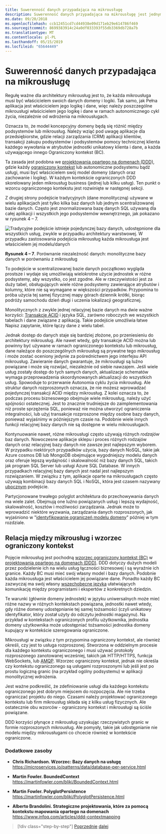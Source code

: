 ```yaml
---
title: Suwerenność danych przypadająca na mikrousługę
description: Suwerenność danych przypadająca na mikrousługę jest jednym z punktów kay mikrousług. Każda mikrousługa musi być jedynym właścicielem swojej bazy danych, udostępniając je żadnego innego. Oczywiście wszystkie wystąpienia elementu mikrousługi połączyć z tej samej bazy danych o wysokiej dostępności.
ms.date: 09/20/2018
ms.openlocfilehash: ccb12451cd7cd44938e09d171eb29e614786f469
ms.sourcegitcommit: 8699383914c24a0df033393f55db3369db728a7b
ms.translationtype: MT
ms.contentlocale: pl-PL
ms.lasthandoff: 05/15/2019
ms.locfileid: "65644449"
---
```

# <a name="data-sovereignty-per-microservice"></a>Suwerenność danych przypadająca na mikrousługę

Regułę ważne dla architektury mikrousług jest to, że każda mikrousługa musi być właścicielem swoich danych domeny i logiki. Tak samo, jak Pełna aplikacja jest właścicielem jego logikę i dane, więc należy poszczególne mikrousługi właścicielem jego logikę i dane w ramach autonomicznego cykl życia, niezależnie od wdrożenia na mikrousługach.

Oznacza to, że model koncepcyjny domeny będą się różnić między podsystemów lub mikrousług. Należy wziąć pod uwagę aplikacje dla przedsiębiorstw, gdzie relacji zarządzania (CRM) aplikacji klientów, transakcji zakupu podsystemów i podsystemów pomocy technicznej klienta każdego wywołania w atrybutów jednostki unikatowy klienta i dane, a każda używającego innego Ograniczony kontekst (BC).

Ta zasada jest podobna we [projektowania opartego na domenach (DDD)](https://en.wikipedia.org/wiki/Domain-driven_design), gdzie każdy [ograniczony kontekst](https://martinfowler.com/bliki/BoundedContext.html) lub autonomiczne podsystemu bądź usługi, musi być właścicielem swój model domeny (danych oraz zachowanie i logikę). W każdym kontekście ograniczonych DDD skorelowany jeden mikrousług business (jednej lub kilku usług). Ten punkt o wzorcu ograniczonego kontekstu jest rozwinięte w następnej sekcji.

Z drugiej strony podejście tradycyjnych (dane monolityczną) używane w wielu aplikacjach jest tylko kilka baz danych lub jednym scentralizowanej bazie danych. Często jest znormalizowana bazę danych SQL używaną dla całej aplikacji i wszystkich jego podsystemów wewnętrznego, jak pokazano w rysunek 4 – 7.

![Tradycyjne podejście istnieje pojedynczej bazy danych, udostępnione dla wszystkich usług, zwykle w przypadku architektury warstwowej. W przypadku zastosowania podejścia mikrousług każda mikrousługa jest właścicielem jej modelu/danych](./media/image7.png)

**Rysunek 4 – 7**. Porównanie niezależność danych: monolityczne bazy danych w porównaniu z mikrousług

To podejście w scentralizowanej bazie danych początkowo wygląda prostsze i wydaje się umożliwiają wielokrotne użycie jednostek w różne podsystemy, aby wszystko, co jest zgodne. Ale w rzeczywistości jest za duży tabel, obsługujących wiele różne podsystemy zawierające atrybutów i kolumny, które nie są wymagane w większości przypadków. Przypomina to próba użycia tej samej fizycznej mapy górach dziennik krótki, biorąc podróży samochodu dzień długi i uczenia lokalizacji geograficznej.

Monolitycznych z zwykle jednej relacyjnej bazie danych ma dwie ważne korzyści: [Transakcje ACID](https://en.wikipedia.org/wiki/ACID) i języka SQL, zarówno roboczych we wszystkich tabelach i dane związane z aplikacją. Takie podejście umożliwia łatwe Napisz zapytanie, które łączy dane z wielu tabel.

Jednak dostęp do danych staje się bardziej złożone, po przeniesieniu do architektury mikrousług. Ale nawet wtedy, gdy transakcje ACID można lub powinny być używane w ramach ograniczonego kontekstu lub mikrousług, dane należące do poszczególnych mikrousług są prywatne tego mikrousług i może zostać oceniony jedynie za pośrednictwem jego interfejsu API mikrousług. Zawieranie danych gwarantuje, że mikrousługi są luźno powiązane i może się rozwijać, niezależnie od siebie nawzajem. Jeśli wiele usług zostały dostęp do tych samych danych, aktualizacje schematów wymaga przeprowadzenia skoordynowanych aktualizacji do wszystkich usług. Spowoduje to przerwanie Autonomia cyklu życia mikrousług. Ale struktur danych rozproszonych oznacza, że nie możesz wprowadzać pojedynczej transakcji ACID między mikrousług. Z kolei oznacza to, że podczas procesu biznesowego obejmuje wiele mikrousług, należy użyć spójności ostatecznej. Jest to znacznie trudniejsze do zaimplementowania niż proste sprzężenia SQL, ponieważ nie można utworzyć ograniczenia integralności, lub użyj transakcje rozproszone między osobne bazy danych, ponieważ wyjaśnimy w późniejszym czasie na. Podobnie wiele innych funkcji relacyjnej bazy danych nie są dostępne w wielu mikrousługach.

Kontynuowanie nawet, różne mikrousługi często używają różnych *rodzajów* baz danych. Nowoczesne aplikacje sklepu i proces różnych rodzajów danych oraz relacyjnej bazy danych nie zawsze jest najlepszym wyborem. W przypadku niektórych przypadków użycia, bazy danych NoSQL, takie jak Azure cosmos DB lub MongoDB obejmujące wygodniejszy modelu danych oraz oferuje lepszą wydajność i skalowalność niż bazy danych SQL, takich jak program SQL Server lub usługi Azure SQL Database. W innych przypadkach relacyjnej bazy danych jest nadal jest najlepszym rozwiązaniem. W związku z tym, aplikacje oparte na mikrousługach często używają kombinacji bazy danych SQL i NoSQL, która jest czasem nazywany [ubocznym](https://martinfowler.com/bliki/PolyglotPersistence.html) podejście.

Partycjonowane trwałego polyglot architektura do przechowywania danych ma wiele zalet. Obejmują one luźno powiązanych usług i lepszą wydajność, skalowalność, kosztów i możliwości zarządzania. Jednak może to wprowadzić niektóre wyzwania, zarządzania danych rozproszonych, jak wyjaśniono w "[identyfikowanie ograniczeń modelu domeny](identify-microservice-domain-model-boundaries.md)" później w tym rozdziale.

## <a name="the-relationship-between-microservices-and-the-bounded-context-pattern"></a>Relacja między mikrousług i wzorzec ograniczony kontekst

Pojęcie mikrousług jest pochodną [wzorzec ograniczony kontekst (BC)](https://martinfowler.com/bliki/BoundedContext.html) w [projektowania opartego na domenach (DDD)](https://en.wikipedia.org/wiki/Domain-driven_design). DDD dotyczy dużych modeli przez podzielenie ich na wielu usług łączności biznesowej i są wyraźnie ich granice. Każdy BC musi mieć swój własny model i bazy danych. Podobnie każda mikrousługa jest właścicielem jej powiązane dane. Ponadto każdy BC zazwyczaj ma swój własny [wszechobecne języka](https://martinfowler.com/bliki/UbiquitousLanguage.html) ułatwiających komunikację między programistami i ekspertów z konkretnych dziedzin.

Te warunki (głównie domeny jednostek) w języku uniwersalnych może mieć różne nazwy w różnych kontekstach powiązana, jednostki nawet wtedy, gdy różne domeny udostępnianie tej samej tożsamości (czyli unikatowy identyfikator, który został użyty do odczytu jednostki magazynu). Na przykład w kontekstach ograniczonych profilu użytkownika, jednostka domeny użytkownika może udostępniać tożsamości jednostka domeny kupujący w kontekście szeregowania ograniczone.

Mikrousługi w związku z tym przypomina ograniczony kontekst, ale również określi, czy jest to usługa rozproszonej. Stworzona w oddzielnym procesie dla każdego kontekstu ograniczonego i musi używać protokoły rozproszonego zanotowanej wcześniej, takich jak HTTP/HTTPS, funkcja WebSockets, lub [AMQP](https://en.wikipedia.org/wiki/Advanced_Message_Queuing_Protocol). Wzorzec ograniczony kontekst, jednak nie określa czy kontekstu ograniczonego są usługami rozproszonymi lub jeśli jest po prostu logiczną granic (na przykład ogólny podsystemu) w aplikacji monolitycznej wdrożenia.

Jest ważne podkreślić, że zdefiniowanie usługi dla każdego kontekstu ograniczonego jest dobrym miejscem do rozpoczęcia. Ale nie trzeba ograniczać projektu do niego. Czasami należy projektować ograniczonego kontekstu lub firm mikrousług składa się z kilku usług fizycznych. Ale ostatecznie obu wzorców - ograniczony kontekst i mikrousługi są ściśle powiązane.

DDD korzyści płynące z mikrousług uzyskując rzeczywistych granic w formie rozproszonych mikrousług. Ale pomysły, takie jak udostępnianie nie modelu między mikrousługami co chcecie również w kontekście ograniczone.

### <a name="additional-resources"></a>Dodatkowe zasoby

- **Chris Richardson. Wzorzec: Bazy danych na usługę** \
  <https://microservices.io/patterns/data/database-per-service.html>

- **Martin Fowler. BoundedContext** \
  <https://martinfowler.com/bliki/BoundedContext.html>

- **Martin Fowler. PolyglotPersistence** \
  <https://martinfowler.com/bliki/PolyglotPersistence.html>

- **Alberto Brandolini. Strategiczne projektowania, które za pomocą kontekstu mapowania opartego na domenach** \
  <https://www.infoq.com/articles/ddd-contextmapping>

>[!div class="step-by-step"]
>[Poprzednie](microservices-architecture.md)
>[dalej](logical-versus-physical-architecture.md)
